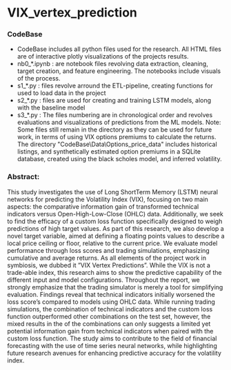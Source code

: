 # VIX_vertex_prediction

### CodeBase
- CodeBase includes all python files used for the research. All HTML files are of interactive plotly visualizations of the projects results. 
- nb0_*.ipynb : are notebook files revolving data extraction, cleaning, target creation, and feature engineering. The notebooks include visuals of the process.
- s1_*.py : files revolve arround the ETL-pipeline, creating functions for used to load data in the project
- s2_*.py : files are used for creating and training LSTM models, along with the baseline model
- s3_*.py : The files numbering are in chronological order and revolves evaluations and visualizations of predictions from the ML models.
Note: Some files still remain in the directory as they can be used for future work, in terms of using VIX options premiums to calculate the returns. The directory "CodeBase\Data\Options_price_data" includes historical listings, and synthetically estimated option premiums in a SQLite database, created using the black scholes model, and inferred volatility. 


### Abstract:
This study investigates the use of Long ShortTerm Memory (LSTM) neural networks for predicting the Volatility Index (VIX), focusing on
two main aspects: the comparative information
gain of transformed technical indicators versus
Open-High-Low-Close (OHLC) data. Additionally, we seek to find the efficacy of a custom
loss function specifically designed to weigh predictions of high target values. As part of this
research, we also develop a novel target variable, aimed at defining a floating points values
to describe a local price ceiling or floor, relative to the current price. We evaluate model
performance through loss scores and trading
simulations, emphasizing cumulative and average returns. As all elements of the project
work in symbiosis, we dubbed it ”VIX Vertex
Predictions”. While the VIX is not a trade-able
index, this research aims to show the predictive
capability of the different input and model configurations. Throughout the report, we strongly
emphasize that the trading simulator is merely a
tool for simplifying evaluation. Findings reveal
that technical indicators initially worsened the
loss score’s compared to models using OHLC
data. While running trading simulations, the
combination of technical indicators and the custom loss function outperformed other combinations on the test set, however, the mixed results
in the of the combinations can only suggests
a limited yet potential information gain from
technical indicators when paired with the custom loss function. The study aims to contribute
to the field of financial forecasting with the
use of time series neural networks, while highlighting future research avenues for enhancing
predictive accuracy for the volatility index.
